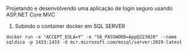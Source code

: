 # 
Projetando e desenvolvendo uma aplicação de login seguro usando ASP.NET Core MVC

1. Subindo o container docker em SQL SERVER
```
docker run -e "ACCEPT_EULA=Y" -e "SA_PASSWORD=App@223020" --name sqldica -p 1433:1433 -d mcr.microsoft.com/mssql/server:2019-latest
```
